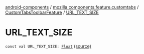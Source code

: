 [android-components](../../index.md) / [mozilla.components.feature.customtabs](../index.md) / [CustomTabsToolbarFeature](index.md) / [URL_TEXT_SIZE](./-u-r-l_-t-e-x-t_-s-i-z-e.md)

# URL_TEXT_SIZE

`const val URL_TEXT_SIZE: `[`Float`](https://kotlinlang.org/api/latest/jvm/stdlib/kotlin/-float/index.html) [(source)](https://github.com/mozilla-mobile/android-components/blob/master/components/feature/customtabs/src/main/java/mozilla/components/feature/customtabs/CustomTabsToolbarFeature.kt#L250)